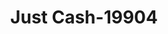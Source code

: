 ---
f_zip-code: 37086
f_state-code: TN
title: Just Cash-19904
f_phone: 615-213-1561
f_city-only: La Vergne
f_address: 413 Waldron Rd Ste C La Vergne
f_location-unique-id: '19904'
slug: just-cash-19904
updated-on: '2024-05-30T13:46:58.046Z'
created-on: '2024-05-30T13:36:59.803Z'
published-on: '2024-05-30T13:54:32.469Z'
f_city-state: cms/city/la-vergne-tn.md
f_company: cms/company/just-cash.md
f_state: cms/state/tennessee.md
layout: '[payday-loan].html'
tags: payday-loan
---